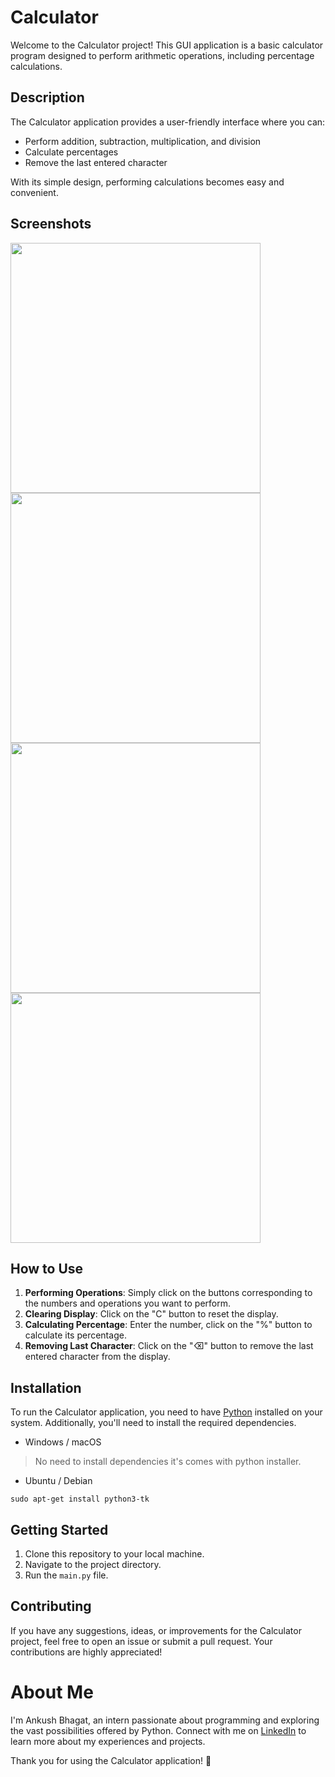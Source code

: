 # Calculator

Welcome to the Calculator project! This GUI application is a basic calculator program designed to perform arithmetic operations, including percentage calculations.

## Description

The Calculator application provides a user-friendly interface where you can:

- Perform addition, subtraction, multiplication, and division
- Calculate percentages
- Remove the last entered character

With its simple design, performing calculations becomes easy and convenient.

## Screenshots

<kbd>
<img width="400" src="https://github.com/ankushbhagatofficial/CODSOFT/assets/74892618/0a8d1cfa-174f-4c09-87a7-85600f0f0f42">
</kbd>

<kbd>
<img width="400" src="https://github.com/ankushbhagatofficial/CODSOFT/assets/74892618/100c71e5-c474-4cb2-a40d-13356e285daf">
</kbd>

<kbd>
<img width="400" src="https://github.com/ankushbhagatofficial/CODSOFT/assets/74892618/a2a2eeb3-d926-43ef-82b3-380efcdf64f8">
</kbd>

<kbd>
<img width="400" src="https://github.com/ankushbhagatofficial/CODSOFT/assets/74892618/ee372eb5-eb45-45ad-8d66-c702b69e77f9">
</kbd>

## How to Use

1. **Performing Operations**: Simply click on the buttons corresponding to the numbers and operations you want to perform.
2. **Clearing Display**: Click on the "C" button to reset the display.
3. **Calculating Percentage**: Enter the number, click on the "%" button to calculate its percentage.
4. **Removing Last Character**: Click on the "⌫" button to remove the last entered character from the display.

## Installation

To run the Calculator application, you need to have [Python](https://www.python.org/) installed on your system. Additionally, you'll need to install the required dependencies.

- Windows / macOS
> No need to install dependencies it's comes with python installer.

- Ubuntu / Debian
```
sudo apt-get install python3-tk
```

## Getting Started

1. Clone this repository to your local machine.
2. Navigate to the project directory.
3. Run the `main.py` file.

## Contributing

If you have any suggestions, ideas, or improvements for the Calculator project, feel free to open an issue or submit a pull request. Your contributions are highly appreciated!


# About Me

I'm Ankush Bhagat, an intern passionate about programming and exploring the vast possibilities offered by Python. Connect with me on [LinkedIn](https://www.linkedin.com/in/ankushbhagatofficial/) to learn more about my experiences and projects.

Thank you for using the Calculator application! 🧮